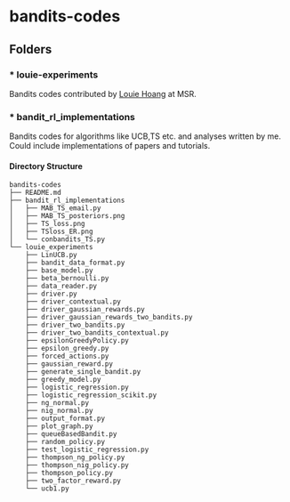# bandits-codes

## Folders

### * louie-experiments
Bandits codes contributed by [Louie Hoang](https://www.microsoft.com/en-us/research/people/lhoang/?from=http%3A%2F%2Fresearch.microsoft.com%2Fen-us%2Fpeople%2Flhoang) at MSR.

### * bandit_rl_implementations
Bandits codes for algorithms like UCB,TS etc. and analyses written by me. Could include implementations of papers and tutorials.

#### Directory Structure
```
bandits-codes
├── README.md
├── bandit_rl_implementations
│   ├── MAB_TS_email.py
│   ├── MAB_TS_posteriors.png
│   ├── TS_loss.png
│   ├── TSloss_ER.png
│   └── conbandits_TS.py
└── louie_experiments
    ├── LinUCB.py
    ├── bandit_data_format.py
    ├── base_model.py
    ├── beta_bernoulli.py
    ├── data_reader.py
    ├── driver.py
    ├── driver_contextual.py
    ├── driver_gaussian_rewards.py
    ├── driver_gaussian_rewards_two_bandits.py
    ├── driver_two_bandits.py
    ├── driver_two_bandits_contextual.py
    ├── epsilonGreedyPolicy.py
    ├── epsilon_greedy.py
    ├── forced_actions.py
    ├── gaussian_reward.py
    ├── generate_single_bandit.py
    ├── greedy_model.py
    ├── logistic_regression.py
    ├── logistic_regression_scikit.py
    ├── ng_normal.py
    ├── nig_normal.py
    ├── output_format.py
    ├── plot_graph.py
    ├── queueBasedBandit.py
    ├── random_policy.py
    ├── test_logistic_regression.py
    ├── thompson_ng_policy.py
    ├── thompson_nig_policy.py
    ├── thompson_policy.py
    ├── two_factor_reward.py
    └── ucb1.py


```
